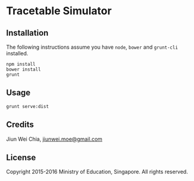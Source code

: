 # Tracetable Simulator

## Installation

The following instructions assume you have `node`, `bower` and `grunt-cli` installed.

```
npm install
bower install
grunt
```

## Usage

`grunt serve:dist`

## Credits

Jiun Wei Chia, jiunwei.moe@gmail.com

## License

Copyright 2015-2016 Ministry of Education, Singapore. All rights reserved.
